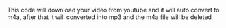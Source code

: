 This code will download your video from youtube and it will auto convert to m4a, after that it will converted into mp3 and the m4a file will be deleted
